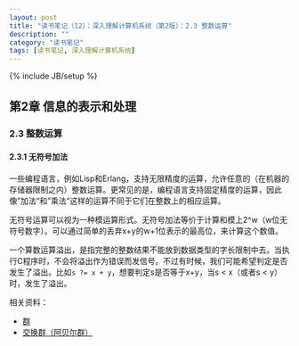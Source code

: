 ```yaml
---
layout: post
title: "读书笔记（12）：深入理解计算机系统（第2版）：2.3 整数运算"
description: ""
category: "读书笔记"
tags: [读书笔记, 深入理解计算机系统]
---
```

{% include JB/setup %}

## 第2章 信息的表示和处理

### 2.3 整数运算

#### 2.3.1 无符号加法

一些编程语言，例如Lisp和Erlang，支持无限精度的运算，允许任意的（在机器的存储器限制之内）整数运算。更常见的是，编程语言支持固定精度的运算，因此像”加法“和”乘法“这样的运算不同于它们在整数上的相应运算。

无符号运算可以视为一种模运算形式。无符号加法等价于计算和模上2^w（w位无符号数字）。可以通过简单的丢弃x+y的w+1位表示的最高位，来计算这个数值。

一个算数运算溢出，是指完整的整数结果不能放到数据类型的字长限制中去。当执行C程序时，不会将溢出作为错误而发信号。不过有时候，我们可能希望判定是否发生了溢出。比如`s ?= x + y`，想要判定s是否等于x+y，当s < x（或者s < y）时，发生了溢出。

相关资料：

* [群](http://zh.wikipedia.org/wiki/%E7%BE%A4)
* [交换群（阿贝尔群）](http://zh.wikipedia.org/wiki/%E9%98%BF%E8%B4%9D%E5%B0%94%E7%BE%A4)